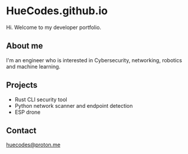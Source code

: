 # HueCodes.github.io

Hi. Welcome to my developer portfolio.

## About me
I'm an engineer who is interested in Cybersecurity, networking, robotics and machine learning. 

## Projects
- Rust CLI security tool
- Python network scanner and endpoint detection
- ESP drone

## Contact
huecodes@proton.me
